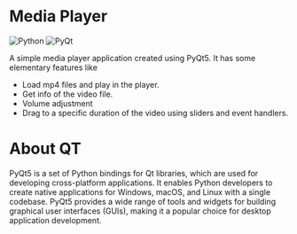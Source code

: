 # Media Player

![Python](https://img.shields.io/badge/Python-3.8%2B-blue)
![PyQt](https://img.shields.io/badge/PyQt-5.15%2B-green)

A simple media player application created using PyQt5. It has some elementary features like

- Load mp4 files and play in the player.
- Get info of the video file.
- Volume adjustment
- Drag to a specific duration of the video using sliders and event handlers.

# About QT

PyQt5 is a set of Python bindings for Qt libraries, which are used for developing cross-platform applications. It enables Python developers to create native applications for Windows, macOS, and Linux with a single codebase. PyQt5 provides a wide range of tools and widgets for building graphical user interfaces (GUIs), making it a popular choice for desktop application development.